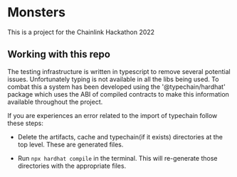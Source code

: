 # Monsters
This is a project for the Chainlink Hackathon 2022

## Working with this repo

The testing infrastructure is written in typescript to remove several potential 
issues. Unfortunately typing is not available in all the libs being used. 
To combat this a system has been developed using the '@typechain/hardhat' 
package which uses the ABI of compiled contracts to make this information 
available throughout the project. 

If you are experiences an error related to the import of typechain follow these 
steps:

- Delete the artifacts, cache and typechain(if it exists) directories at the 
  top level. These are generated files.

- Run ```npx hardhat compile``` in the terminal. 
  This will re-generate those directories with the appropriate files. 



